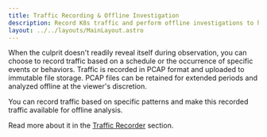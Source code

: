 ```yaml
---
title: Traffic Recording & Offline Investigation
description: Record K8s traffic and perform offline investigations to hunt down performance and security issues with ease
layout: ../../layouts/MainLayout.astro
---
```


When the culprit doesn't readily reveal itself during observation, you can choose to record traffic based on a schedule or the occurrence of specific events or behaviors.
Traffic is recorded in PCAP format and uploaded to immutable file storage. PCAP files can be retained for extended periods and analyzed offline at the viewer's discretion.

You can record traffic based on specific patterns and make this recorded traffic available for offline analysis.

Read more about it in the [Traffic Recorder](/en/traffic_recorder) section.